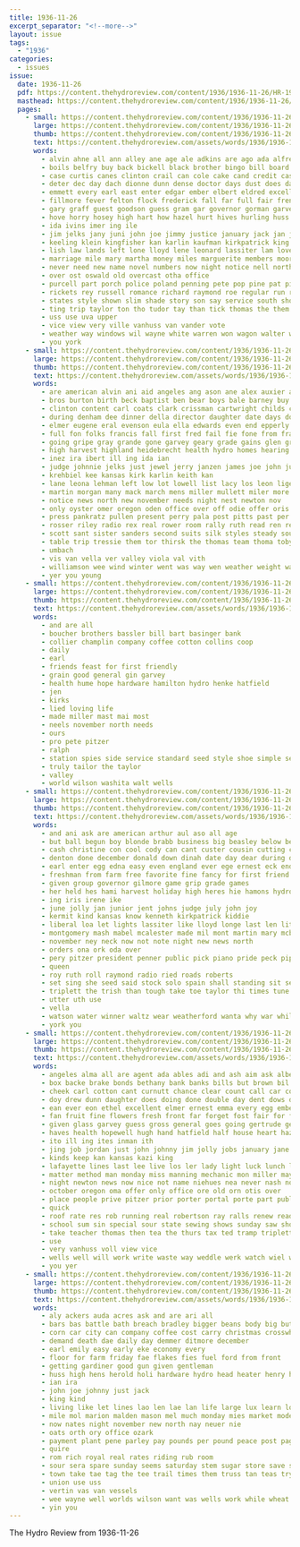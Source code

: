 ```yaml
---
title: 1936-11-26
excerpt_separator: "<!--more-->"
layout: issue
tags:
  - "1936"
categories:
  - issues
issue:
  date: 1936-11-26
  pdf: https://content.thehydroreview.com/content/1936/1936-11-26/HR-1936-11-26.pdf
  masthead: https://content.thehydroreview.com/content/1936/1936-11-26/masthead/HR-1936-11-26.jpg
  pages:
    - small: https://content.thehydroreview.com/content/1936/1936-11-26/small/HR-1936-11-26-01.jpg
      large: https://content.thehydroreview.com/content/1936/1936-11-26/large/HR-1936-11-26-01.jpg
      thumb: https://content.thehydroreview.com/content/1936/1936-11-26/thumbnails/HR-1936-11-26-01.jpg
      text: https://content.thehydroreview.com/assets/words/1936/1936-11-26/HR-1936-11-26-01.txt
      words:
        - alvin ahne all ann alley ane age ale adkins are ago ada alfred and armstrong aid ana als alice arent alva ally
        - boils belfry buy back bickell black brother bingo bill board brummett betsy bandy box billy beasley barber bonte bank boy birden bryson bradley bar barn bross begun buys bethel business borne bun better bills beulah bert been butler barts bros bonus bridge best bailey but
        - case curtis canes clinton crail can cole cake cand credit cast comes charlie chill church collier court city class conway carlyle cedar chief center corns course cloven candy card chris cartwright cordell columbia chet clara creek came carl carver china care county cooper con cain coffee cost company clay come craig
        - deter dec day dach dionne dunn dense doctor days dust does dams dance deer deal dey during dell dor daughter der doubt due december doc
        - emmett every earl east enter edgar ember elbert eldred excellent economy elizabeth elmer even end ever
        - fillmore fever felton flock frederick fall far full fair french fountain faith forget foss fresh fruits fee friends first forest farm fer fonda friday fields for fred fish fore feng from foote fox flowers fleeman few fies
        - gary graff guest goodson guess gram gar governor gorman garvey game ghost given games george garden gilmore gave genevieve geary greeson gelinas glad guitar glen gregory
        - hove horry hosey high hart how hazel hurt hives hurling huss home hom hole harding hinton hudson henke holiday harold henry had herndon hunting has her hand hui hint hern hare hens harry hunt hold homestead held howard honor him house hope hydro helen hibbs hes
        - ida ivins imer ing ile
        - jim jelks jany juni john joe jimmy justice january jack jan johnny jock jean just jew jose
        - keeling klein kingfisher kan karlin kaufman kirkpatrick king kenneth
        - lish law lands left lone lloyd lene leonard lassiter lam lovely lasley lips lue last lonesome lemon lulu lois lillie lee leghorn long like less leon lookeba little life look lynn leone latter
        - marriage mile mary martha money miles marguerite members moore murray men more might mest mound mccool missouri mar made mercury merly marvin much maybe moles monroe mater man must miss mai main many morning monday mis mauk majors
        - never need new name novel numbers now night notice nell north news niehues naught neil newton nor november ning not non neighbors
        - over ost oswald old overcast otha office
        - purcell part porch police poland penning pete pop pine pat pitzer pay pass pro pies past pound pany place pack paper present perfect pastor poor potter poteau plants points point pie pennington price
        - rickets rey russell romance richard raymond roe regular run reap reno red roll rui read rober rate roy rain rolls rochelle rust ralph raney rowland robertson
        - states style shown slim shade story son say service south show stone summer stockton start second sale sell sid she signs sion six shed store sat single straight speak saturday sick sand setting sutton sunday seek selling save standard sank school scope simpson soap such stay supper state sylvia station smith sayre stick sox short spies scott sunda sidney side session soon sam sky street sister staples sing spain special shoy
        - ting trip taylor ton tho tudor tay than tick thomas the them tes trail terrible tra tie thrift tor too tour trial times trusty tims tin ture then ten tippy thralls tommy tae town thompson taken trio tax
        - uss use uva upper
        - vice view very ville vanhuss van vander vote
        - weather way windows wil wayne white warren won wagon walter warde winfield was wells wheat wind work worst ware winner walts wilda west world wong welling went weeks well week word will williams write with
        - you york
    - small: https://content.thehydroreview.com/content/1936/1936-11-26/small/HR-1936-11-26-02.jpg
      large: https://content.thehydroreview.com/content/1936/1936-11-26/large/HR-1936-11-26-02.jpg
      thumb: https://content.thehydroreview.com/content/1936/1936-11-26/thumbnails/HR-1936-11-26-02.jpg
      text: https://content.thehydroreview.com/assets/words/1936/1936-11-26/HR-1936-11-26-02.txt
      words:
        - are american alvin ani aid angeles ang ason ane alex auxier all albert and austin angie
        - bros burton birth beck baptist ben bear boys bale barney buy barnard blue been bang bob brother bor bare bird bessie brewer bethel but bright buster burr bill brings better bryan
        - clinton content carl coats clark crissman cartwright childs choice count chambers cael con cox creed circle col charley came chesley city cousin church creek court comfort caddo cancer cute curnutt county cruzan class christian charlie carney close coffey churches
        - during denham dee dinner della director daughter date days down day ditmore dickerson diane dunithan dine dooley dan dungan
        - elmer eugene eral evenson eula ella edwards even end epperly every entz eastern ember edward
        - full fon folks francis fall first fred fail fie fone from frank filler foy fran friday fam ford for fruits few
        - going gripe gray grande gone garvey geary grade gains glen group grady given guy gil gregg gilmore george gave
        - high harvest highland heidebrecht health hydro homes hearing hes hardware hose husband hour hol howard heard house had him her hard harold hae harvey harris herndon henry huss hen herman hand hinton home held hazel heger hensel helps
        - inez ira ibert ill ing ida ian
        - judge johnnie jelks just jewel jerry janzen james joe john jury
        - krehbiel kee kansas kirk karlin keith kan
        - lane leona lehman left low lot lowell list lacy los leon lige lucy large light lett lunch let lower lee luellen last
        - martin morgan many mack march mens miller mullett miler more mill majors made mccain manin mather miss mound mech morning mayes matter maver monday most myrl
        - notice news north new november needs night nest newton nov
        - only oyster omer oregon oden office over off odie offer oris
        - press pankratz pullen present perry pala post pitts past per port par persons plan price pound person pass place pitt pee pleasant parker
        - rosser riley radio rex real rower room rally ruth read ren regular roy rickard rember ray riggs ralph ridge rio
        - scott sant sister sanders second suits silk styles steady south sunday state suit school sickles simpson see schroder such sons sie sid sat she set strength sien supply sis sun sale stores sick sylvester smell sith smith supper sur show stout sewing sey son size service sell saturday stock said
        - table trip tressie them tor thirsk the thomas team thoma toby ton too texas thomason tom tucker thon talk
        - umbach
        - vis van vella ver valley viola val vith
        - williamson wee wind winter went was way wen weather weight walter wash ward wine weatherford whitney wool will with wildman well ware while wesley whit work wil want watson wilson week
        - yer you young
    - small: https://content.thehydroreview.com/content/1936/1936-11-26/small/HR-1936-11-26-03.jpg
      large: https://content.thehydroreview.com/content/1936/1936-11-26/large/HR-1936-11-26-03.jpg
      thumb: https://content.thehydroreview.com/content/1936/1936-11-26/thumbnails/HR-1936-11-26-03.jpg
      text: https://content.thehydroreview.com/assets/words/1936/1936-11-26/HR-1936-11-26-03.txt
      words:
        - and are all
        - boucher brothers bassler bill bart basinger bank
        - collier champlin company coffee cotton collins coop
        - daily
        - earl
        - friends feast for first friendly
        - grain good general gin garvey
        - health hume hope hardware hamilton hydro henke hatfield
        - jen
        - kirks
        - lied loving life
        - made miller mast mai most
        - neels november north needs
        - ours
        - pro pete pitzer
        - ralph
        - station spies side service standard seed style shoe simple selves smith sup store
        - truly tailor the taylor
        - valley
        - world wilson washita walt wells
    - small: https://content.thehydroreview.com/content/1936/1936-11-26/small/HR-1936-11-26-04.jpg
      large: https://content.thehydroreview.com/content/1936/1936-11-26/large/HR-1936-11-26-04.jpg
      thumb: https://content.thehydroreview.com/content/1936/1936-11-26/thumbnails/HR-1936-11-26-04.jpg
      text: https://content.thehydroreview.com/assets/words/1936/1936-11-26/HR-1936-11-26-04.txt
      words:
        - and ani ask are american arthur aul aso all age
        - but ball begun boy blonde brabb business big beasley below beatrice boucher buhl been band best bring basket buy better bradford blough barn binger
        - cash christine con cool cody can cant custer cousin cutting cattle certain class chai chamber congress carver coffee cedar city cure christmas come cashier cee chilli chapel cost
        - denton done december donald down dinah date day dear during dad
        - earl enter egg edna easy even england ever ege ernest eck end ethel
        - freshman from farm free favorite fine fancy for first friend friday far frank folks frid
        - given group governor gilmore game grip grade games
        - her held hes hami harvest holiday high heres hie hamons hydro home honorable hafer hundred has harlin heineman him had harold hot
        - ing iris irene ike
        - june jolly jan junior jent johns judge july john joy
        - kermit kind kansas know kenneth kirkpatrick kiddie
        - liberal loa let lights lassiter like lloyd longe last len little lincoln lora lee levi learn lower
        - montgomery mash mabel mcalester made mil mont martin mary mcbride marvin much miss melba meal miller mond more many mon miles members mention music monday morning middle
        - november ney neck now not note night new news north
        - orders ona ork oda over
        - pery pitzer president penner public pick piano pride peck piper picking peppers per prayer peter pies people person page pieper
        - queen
        - roy ruth roll raymond radio ried roads roberts
        - set sing she seed said stock solo spain shall standing sit season sunday senior special show smith spring surprise sand short school say such shown sick summ see snow six switzer screen sims song states sang
        - triplett the trish than tough take toe taylor thi times tune tim tickel tucker tindel them ton thome table try too then tippy thom tra
        - utter uth use
        - vella
        - watson water winner waltz wear weatherford wanta why war while watch will win with wind weeks was word way waller well week
        - york you
    - small: https://content.thehydroreview.com/content/1936/1936-11-26/small/HR-1936-11-26-05.jpg
      large: https://content.thehydroreview.com/content/1936/1936-11-26/large/HR-1936-11-26-05.jpg
      thumb: https://content.thehydroreview.com/content/1936/1936-11-26/thumbnails/HR-1936-11-26-05.jpg
      text: https://content.thehydroreview.com/assets/words/1936/1936-11-26/HR-1936-11-26-05.txt
      words:
        - angeles alma all are agent ada ables adi and ash aim ask albert
        - box backe brake bonds bethany bank banks bills but brown bil bros brought brother better blood bible buy back buys bales butler been big ben bett best bradley business
        - cheek carl cotton cant curnutt chance clear count call car cool county close center cry cost caddo city cali company can cedar canning christmas cashier cash coleman copeland
        - doy drew dunn daughter does doing done double day dent dows daugherty dallas dungan down director due december ditmore dec delay
        - ean ever eon ethel excellent elmer ernest emma every egg ember
        - fan fruit fine flowers fresh front far forget fost fair for fund fuel full flossie funny from frank
        - given glass garvey guess gross general goes going gertrude getting gave good
        - haves health hopewell hugh hand hatfield half house heart hazel high haven hydro homan henke has harry hater home hinton hollywood heres hour herbert hook how head her hosey
        - ito ill ing ites inman ith
        - jing job jordan just john johnny jim jolly jobs january jane
        - kinds keep kan kansas kazi king
        - lafayette lines last lee live los ler lady light luck lunch large lesson let lucky leader left lynch leonard line less lease
        - matter method man monday miss manning mechanic mon miller may made miles main members model must money mer missouri maki maker
        - night newton news now nice not name niehues nea never nash noel nov new noon needs north november
        - october oregon oma offer only office ore old orn otis over
        - place people prive pitzer prior porter portal porte part public press profit pears poe poor pot policy present pon pay pic pretty price per plenty pipes plant potter president
        - quick
        - roof rate res rob running real robertson ray ralls renew reading room red roy rates run rent ranch regular reason robert
        - school sum sin special sour state sewing shows sunday saw short standard stove suter shin she selling straight stock sua seals schreck schools sterling shower store service sister sieben sylvester space sell square states subject sale scott street sells sam surplus second stream smith sharry song spain sales
        - take teacher thomas then tea the thurs tax ted tramp triplett town trip times terhune tucker them texas tune till teen
        - use
        - very vanhuss voll view vice
        - wells well will work write waste way weddle werk watch wiel want walls won weeks world west with warm was winter wear wheat wife
        - you yer
    - small: https://content.thehydroreview.com/content/1936/1936-11-26/small/HR-1936-11-26-06.jpg
      large: https://content.thehydroreview.com/content/1936/1936-11-26/large/HR-1936-11-26-06.jpg
      thumb: https://content.thehydroreview.com/content/1936/1936-11-26/thumbnails/HR-1936-11-26-06.jpg
      text: https://content.thehydroreview.com/assets/words/1936/1936-11-26/HR-1936-11-26-06.txt
      words:
        - aly ackers auda acres ask and are ari all
        - bars bas battle bath breach bradley bigger beans body big but bei bumpers bunch born bring buoy best buys business brake
        - corn car city can company coffee cost carry christmas crosswhite cease carver chester check coker carl corner chest credit
        - demand death dae daily day demmer ditmore december
        - earl emily easy early eke economy every
        - floor for farm friday fae flakes fies fuel ford from front
        - getting gardiner good gun given gentleman
        - huss high hens herold holi hardware hydro head heater henry how holiday house
        - ian ira
        - john joe johnny just jack
        - king kind
        - living like let lines lao len lae lan life large lux learn look lights liberty light leghorn
        - mile mol marion malden mason mel much monday mies market mode matter more men masoner malles money
        - now nates night november new north nay neuer nie
        - oats orth ory office ozark
        - payment plant pene parley pay pounds per pound peace post page pinto paper pickles pine pew peg phoenix proper pork pecos
        - quire
        - rom rich royal real rates riding rub room
        - sour sera spare sunday seems saturday stem sugar store save sweet self shorts saucer sire spies star side seat send size soon son sale suite see show sat school sas
        - town take tae tag the tee trail times them truss tan teas try taylan tanks
        - union use uss
        - vertin vas van vessels
        - wee wayne well worlds wilson want was wells work while wheat white western week west with will war
        - yin you
---
```


The Hydro Review from 1936-11-26

<!--more-->

